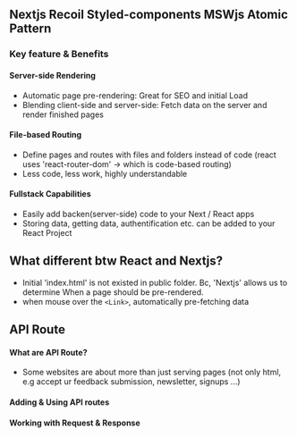 ## Nextjs Recoil Styled-components MSWjs Atomic Pattern

### Key feature & Benefits
#### Server-side Rendering
 - Automatic page pre-rendering: Great for SEO and initial Load
 - Blending client-side and server-side: Fetch data on the server and render finished pages

#### File-based Routing
- Define pages and routes with files and folders instead of code (react uses 'react-router-dom' -> which is code-based routing)
- Less code, less work, highly understandable

#### Fullstack Capabilities
- Easily add backen(server-side) code to your Next / React apps
- Storing data, getting data, authentification etc. can be added to your React Project

## What different btw React and Nextjs?
- Initial 'index.html' is not existed in public folder. Bc, 'Nextjs' allows us to determine When a page should be pre-rendered.
- when mouse over the `<Link>`, automatically pre-fetching data

## API Route

#### What are API Route?
- Some websites are about more than just serving pages (not only html, e.g accept ur feedback submission, newsletter, signups ...)
#### Adding & Using API routes

#### Working with Request & Response

